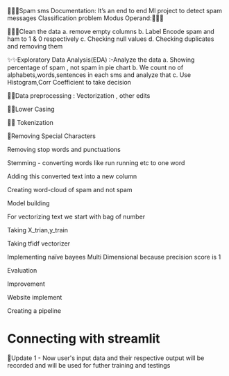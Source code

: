 🌟🌟🌟Spam sms Documentation:  It’s an end to end Ml project to detect spam messages Classification problem Modus Operand:🌟🌟🌟

💖💖💖Clean the data a. remove empty columns b. Label Encode spam and ham to 1 & 0 respectively c. Checking null values d. Checking duplicates and removing them

✨✨Exploratory Data Analysis(EDA) :-Analyze the data a. Showing percentage of spam , not spam in pie chart b. We count no of alphabets,words,sentences in each sms and analyze that c. Use Histogram,Corr Coefficient to take decision

🎉🎉Data preprocessing : Vectorization , other edits

💫💫Lower Casing

💖💖 Tokenization

🎁Removing Special Characters

Removing stop words and punctuations

Stemming - converting words like run running etc to one word

Adding this converted text into a new column

Creating word-cloud of spam and not spam

Model building

For vectorizing text we start with bag of number

Taking X_trian,y_train

Taking tfidf vectorizer

Implementing naïve bayees Multi Dimensional because precision score is 1

Evaluation

Improvement

Website implement

Creating a pipeline

Connecting with streamlit
==============================================
🎉Update 1 - Now user's input data and their respective output will be recorded and will be used for futher training and testings

